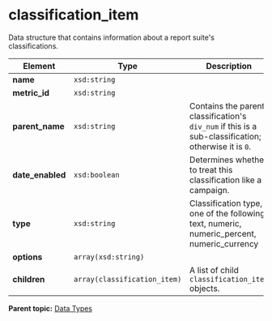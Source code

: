 # classification\_item

Data structure that contains information about a report suite's classifications.

|Element|Type|Description|
|-------|----|-----------|
| **name** | `xsd:string` | |
| **metric\_id** | `xsd:string` | |
| **parent\_name** | `xsd:string` |Contains the parent classification's `div_num` if this is a sub-classification; otherwise it is `0`.|
| **date\_enabled** | `xsd:boolean` |Determines whether to treat this classification like a campaign.|
| **type** | `xsd:string` | Classification type, one of the following: text, numeric, numeric\_percent, numeric\_currency |
|**options** |`array(xsd:string)` | |
| **children** | `array(classification_item)` | A list of child `classification_item` objects.|

**Parent topic:** [Data Types](../data_types/c_datatypes.md)

